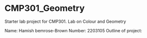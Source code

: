 # CMP301_Geometry
Starter lab project for CMP301. Lab on Colour and Geometry

Name: 	Hamish bemrose-Brown
Number: 2203105
Outline of project: 

